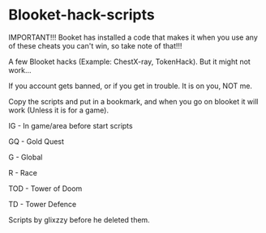 # Blooket-hack-scripts

IMPORTANT!!! Booket has installed a code that makes it when you use any of these cheats you can't win, so take note of that!!!


A few Blooket hacks (Example: ChestX-ray, TokenHack). But it might not work...


If you account gets banned, or if you get in trouble. It is on you, NOT me.


Copy the scripts and put in a bookmark, and when you go on blooket it will work (Unless it is for a game).


IG - In game/area before start scripts

GQ - Gold Quest

G - Global

R - Race

TOD - Tower of Doom

TD - Tower Defence

Scripts by glixzzy before he deleted them.
